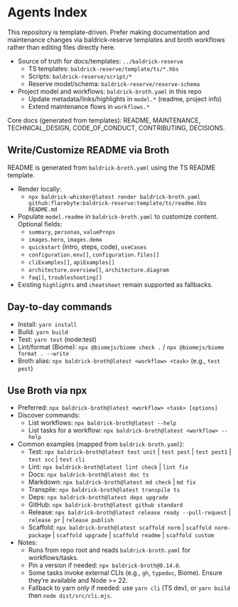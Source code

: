 # Agents Index

This repository is template-driven. Prefer making documentation and
maintenance changes via baldrick-reserve templates and broth workflows rather
than editing files directly here.

-   Source of truth for docs/templates: `../baldrick-reserve`
    -   TS templates: `baldrick-reserve/template/ts/*.hbs`
    -   Scripts: `baldrick-reserve/script/*`
    -   Reserve model/schema: `baldrick-reserve/reserve-schema`
-   Project model and workflows: `baldrick-broth.yaml` in this repo
    -   Update metadata/links/highlights in `model.*` (readme, project info)
    -   Extend maintenance flows in `workflows.*`

Core docs (generated from templates): README, MAINTENANCE, TECHNICAL\_DESIGN,
CODE\_OF\_CONDUCT, CONTRIBUTING, DECISIONS.

## Write/Customize README via Broth

README is generated from `baldrick-broth.yaml` using the TS README template.

-   Render locally:
    -   `npx baldrick-whisker@latest render baldrick-broth.yaml
        github:flarebyte:baldrick-reserve:template/ts/readme.hbs README.md`
-   Populate `model.readme` in `baldrick-broth.yaml` to customize content.
    Optional fields:
    -   `summary`, `personas`, `valueProps`
    -   `images.hero`, `images.demo`
    -   `quickstart` (intro, steps, code), `useCases`
    -   `configuration.env[]`, `configuration.files[]`
    -   `cliExamples[]`, `apiExamples[]`
    -   `architecture.overview[]`, `architecture.diagram`
    -   `faq[]`, `troubleshooting[]`
-   Existing `highlights` and `cheatsheet` remain supported as fallbacks.

## Day-to-day commands

-   Install: `yarn install`
-   Build: `yarn build`
-   Test: `yarn test` (node:test)
-   Lint/format (Biome): `npx @biomejs/biome check .` / `npx @biomejs/biome
    format . --write`
-   Broth alias: `npx baldrick-broth@latest <workflow> <task>` (e.g., `test
    pest`)

## Use Broth via npx

-   Preferred: `npx baldrick-broth@latest <workflow> <task> [options]`
-   Discover commands:
    -   List workflows: `npx baldrick-broth@latest --help`
    -   List tasks for a workflow: `npx baldrick-broth@latest <workflow> --help`
-   Common examples (mapped from `baldrick-broth.yaml`):
    -   Test: `npx baldrick-broth@latest test unit` | `test pest` | `test pest1` | `test scc` | `test cli`
    -   Lint: `npx baldrick-broth@latest lint check` | `lint fix`
    -   Docs: `npx baldrick-broth@latest doc ts`
    -   Markdown: `npx baldrick-broth@latest md check` | `md fix`
    -   Transpile: `npx baldrick-broth@latest transpile ts`
    -   Deps: `npx baldrick-broth@latest deps upgrade`
    -   GitHub: `npx baldrick-broth@latest github standard`
    -   Release: `npx baldrick-broth@latest release ready --pull-request` | `release pr` | `release publish`
    -   Scaffold: `npx baldrick-broth@latest scaffold norm` | `scaffold norm-package` | `scaffold upgrade` | `scaffold readme` | `scaffold custom`
-   Notes:
    -   Runs from repo root and reads `baldrick-broth.yaml` for workflows/tasks.
    -   Pin a version if needed: `npx baldrick-broth@0.14.0`.
    -   Some tasks invoke external CLIs (e.g., `gh`, `typedoc`, Biome). Ensure they’re available and Node >= 22.
    -   Fallback to yarn only if needed: use `yarn cli` (TS dev), or `yarn build` then `node dist/src/cli.mjs`.
